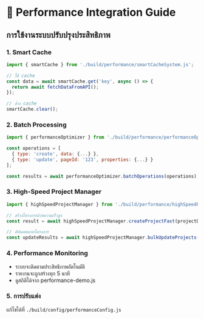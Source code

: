 
# 🚀 Performance Integration Guide

## การใช้งานระบบปรับปรุงประสิทธิภาพ

### 1. Smart Cache

```javascript
import { smartCache } from './build/performance/smartCacheSystem.js';

// ใช้ cache
const data = await smartCache.get('key', async () => {
  return await fetchDataFromAPI();
});

// ล้าง cache
smartCache.clear();
```

### 2. Batch Processing

```javascript
import { performanceOptimizer } from './build/performance/performanceOptimizer.js';

const operations = [
  { type: 'create', data: {...} },
  { type: 'update', pageId: '123', properties: {...} }
];

const results = await performanceOptimizer.batchOperations(operations);
```

### 3. High-Speed Project Manager

```javascript
import { highSpeedProjectManager } from './build/performance/highSpeedProjectManager.js';

// สร้างโครงการด้วยความเร็วสูง
const result = await highSpeedProjectManager.createProjectFast(projectData);

// อัปเดตหลายโครงการ
const updateResults = await highSpeedProjectManager.bulkUpdateProjects(updates);
```

### 4. Performance Monitoring

- ระบบจะติดตามประสิทธิภาพอัตโนมัติ
- รายงานจะถูกสร้างทุก 5 นาที
- ดูสถิติได้จาก performance-demo.js

### 5. การปรับแต่ง

แก้ไขได้ที่ `./build/config/performanceConfig.js`
